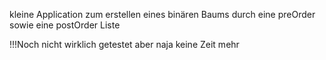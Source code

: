 kleine Application zum erstellen eines binären Baums durch eine preOrder sowie eine postOrder Liste

!!!Noch nicht wirklich getestet aber naja keine Zeit mehr
